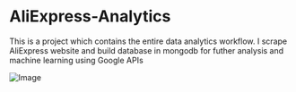 # AliExpress-Analytics
This is a project which contains the entire data analytics workflow. I scrape AliExpress website and build database in mongodb for futher analysis and machine learning using Google APIs 

![Image](../master/workflow.jpg?raw=true)
